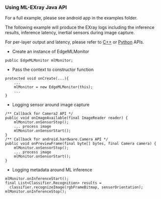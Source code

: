 
### Using ML-EXray Java API
For a full example, please see android app in the examples folder.

The following example will produce the EXray logs including the inference results,
inference latency, inertial sensors during image capture.

For per-layer output and latency, please refer to [C++](docs/MLEXray_cpp.md) or [Python](edgeml/python/README.md) APIs.

* Create an instance of EdgeMLMonitor
```
public EdgeMLMonitor mlMonitor;
``` 
* Pass the context to constructor function
```
protected void onCreate(...){
    ...
    mlMonitor = new EdgeMLMonitor(this);
    ...
}
```
* Logging sensor around image capture

```
/** Callback for Camera2 API */
public void onImageAvailable(final ImageReader reader) {
    mlMonitor.onSensorStop();
    ... process image
    mlMonitor.onSensorStart();
}
/** Callback for android.hardware.Camera API */
public void onPreviewFrame(final byte[] bytes, final Camera camera) {
    mlMonitor.onSensorStop();
    ... process image
    mlMonitor.onSensorStart();
}
```
* Logging metadata around ML inference
```
mlMonitor.onInferenceStart();
final List<Classifier.Recognition> results =
  classifier.recognizeImage(rgbFrameBitmap, sensorOrientation);
mlMonitor.onInferenceStop();
```

